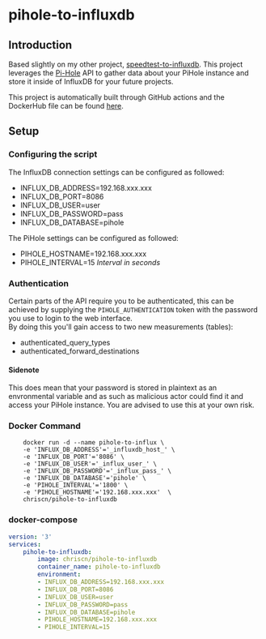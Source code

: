 # pihole-to-influxdb
## Introduction
Based slightly on my other project, [speedtest-to-influxdb](https://github.com/chriscn/speedtest-to-influxdb). This project leverages the [Pi-Hole](https://pi-hole.net/) API to gather data about your PiHole instance and store it inside of InfluxDB for your future projects.

This project is automatically built through GitHub actions and the DockerHub file can be found [here](https://hub.docker.com/r/chriscn/pihole-to-influxdb).
## Setup
### Configuring the script
The InfluxDB connection settings can be configured as followed:
- INFLUX_DB_ADDRESS=192.168.xxx.xxx
- INFLUX_DB_PORT=8086
- INFLUX_DB_USER=user
- INFLUX_DB_PASSWORD=pass
- INFLUX_DB_DATABASE=pihole  

The PiHole settings can be configured as followed:
- PIHOLE_HOSTNAME=192.168.xxx.xxx
- PIHOLE_INTERVAL=15 *Interval in seconds*
### Authentication
Certain parts of the API require you to be authenticated, this can be achieved by supplying the `PIHOLE_AUTHENTICATION` token with the password you use to login to the web interface.  
By doing this you'll gain access to two new measurements (tables): 
- authenticated_query_types
- authenticated_forward_destinations
#### Sidenote
This does mean that your password is stored in plaintext as an envronmental variable and as such as malicious actor could find it and access your PiHole instance. You are advised to use this at your own risk.
### Docker Command
```
    docker run -d --name pihole-to-influx \
    -e 'INFLUX_DB_ADDRESS'='_influxdb_host_' \
    -e 'INFLUX_DB_PORT'='8086' \
    -e 'INFLUX_DB_USER'='_influx_user_' \
    -e 'INFLUX_DB_PASSWORD'='_influx_pass_' \
    -e 'INFLUX_DB_DATABASE'='pihole' \
    -e 'PIHOLE_INTERVAL'='1800' \
    -e 'PIHOLE_HOSTNAME'='192.168.xxx.xxx'  \
    chriscn/pihole-to-influxdb
```
### docker-compose
```yaml
version: '3'
services:
    pihole-to-influxdb:
        image: chriscn/pihole-to-influxdb
        container_name: pihole-to-influxdb
        environment:
        - INFLUX_DB_ADDRESS=192.168.xxx.xxx
        - INFLUX_DB_PORT=8086
        - INFLUX_DB_USER=user
        - INFLUX_DB_PASSWORD=pass
        - INFLUX_DB_DATABASE=pihole
        - PIHOLE_HOSTNAME=192.168.xxx.xxx
        - PIHOLE_INTERVAL=15
```